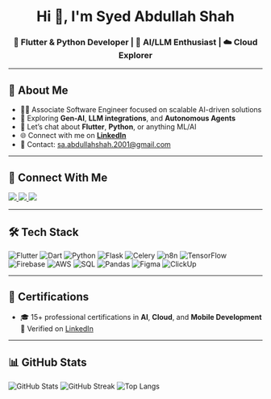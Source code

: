 <h1 align="center">Hi 👋, I'm Syed Abdullah Shah</h1>  
<h3 align="center">🚀 Flutter & Python Developer | 🧠 AI/LLM Enthusiast | ☁️ Cloud Explorer</h3>

<!--<p align="center">
  <img src="https://komarev.com/ghpvc/?username=MajorAbdullah&label=Profile%20views&color=0e75b6&style=flat" alt="Profile views" />
</p> -->
<!-- This is a comment in Markdown -->


---

## 🧩 About Me
- 👨‍💻 Associate Software Engineer focused on scalable AI-driven solutions
- 🌱 Exploring **Gen-AI**, **LLM integrations**, and **Autonomous Agents**
- 💬 Let’s chat about **Flutter**, **Python**, or anything ML/AI
- 🌐 Connect with me on [**LinkedIn**](http://www.linkedin.com/in/syed-abdullah-shah-4018a5176)
- 📩 Contact: [sa.abdullahshah.2001@gmail.com](mailto:sa.abdullahshah.2001@gmail.com)
<!-- - 📄 View my [**Resume**](https://drive.google.com/file/d/1IS8fIxf_smGrgYN0nD4X_vSjDF4E_Cpn/view?usp=sharing) -->


---

## 🔗 Connect With Me

<a href="http://www.linkedin.com/in/syed-abdullah-shah-4018a5176">
    <img src="https://img.shields.io/badge/LinkedIn-0077B5?style=for-the-badge&logo=linkedin&logoColor=white" />
</a>
<a href="https://github.com/MajorAbdullah">
    <img src="https://img.shields.io/badge/GitHub-181717?style=for-the-badge&logo=github&logoColor=white" />
</a>
<a href="https://www.coursera.org/learner/syed-abdullah-shah">
    <img src="https://img.shields.io/badge/Coursera-2A73CC?style=for-the-badge&logo=coursera&logoColor=white" />
</a>

---

## 🛠️ Tech Stack

![Flutter](https://img.shields.io/badge/Flutter-02569B?style=for-the-badge&logo=flutter&logoColor=white)
![Dart](https://img.shields.io/badge/Dart-0175C2?style=for-the-badge&logo=dart&logoColor=white)
![Python](https://img.shields.io/badge/Python-3776AB?style=for-the-badge&logo=python&logoColor=white)
![Flask](https://img.shields.io/badge/Flask-000000?style=for-the-badge&logo=flask&logoColor=white)
![Celery](https://img.shields.io/badge/Celery-37814A?style=for-the-badge&logo=celery&logoColor=white)
![n8n](https://img.shields.io/badge/n8n-ED5C4D?style=for-the-badge&logo=n8n&logoColor=white)
![TensorFlow](https://img.shields.io/badge/TensorFlow-FF6F00?style=for-the-badge&logo=tensorflow&logoColor=white)
![Firebase](https://img.shields.io/badge/Firebase-FFCA28?style=for-the-badge&logo=firebase&logoColor=black)
![AWS](https://img.shields.io/badge/AWS-232F3E?style=for-the-badge&logo=amazonaws&logoColor=white)
![SQL](https://img.shields.io/badge/SQL-4479A1?style=for-the-badge&logo=postgresql&logoColor=white)
![Pandas](https://img.shields.io/badge/Pandas-150458?style=for-the-badge&logo=pandas&logoColor=white)
![Figma](https://img.shields.io/badge/Figma-F24E1E?style=for-the-badge&logo=figma&logoColor=white)
![ClickUp](https://img.shields.io/badge/ClickUp-7B68EE?style=for-the-badge&logo=clickup&logoColor=white)

---

## 🏅 Certifications

- 🎓 15+ professional certifications in **AI**, **Cloud**, and **Mobile Development**  
  📌 Verified on [LinkedIn](http://www.linkedin.com/in/syed-abdullah-shah-4018a5176)

---

## 📊 GitHub Stats

![GitHub Stats](https://github-readme-stats.vercel.app/api?username=MajorAbdullah&theme=gotham)
![GitHub Streak](https://streak-stats.demolab.com?user=MajorAbdullah&theme=gotham)
![Top Langs](https://github-readme-stats.vercel.app/api/top-langs/?username=MajorAbdullah&layout=compact&theme=gotham)

